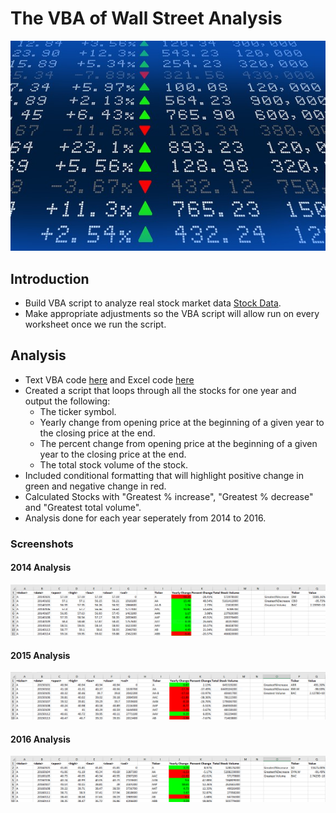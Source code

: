 # The VBA of Wall Street Analysis

![stock Market](Images/stockmarket.jpg)

## Introduction

* Build VBA script to analyze real stock market data [Stock Data](Resources/Multiple_year_stock_data.xlsx).
* Make appropriate adjustments so the VBA script will allow run on every worksheet once we run the script.

## Analysis

* Text VBA code [here](Codes/text_code.txt) and Excel code [here](Codes/excel_code.xlsx)
* Created a script that loops through all the stocks for one year and output the following:
  * The ticker symbol.
  * Yearly change from opening price at the beginning of a given year to the closing price at the end.
  * The percent change from opening price at the beginning of a given year to the closing price at the end.
  * The total stock volume of the stock.
* Included conditional formatting that will highlight positive change in green and negative change in red.
* Calculated Stocks with "Greatest % increase", "Greatest % decrease" and "Greatest total volume".
* Analysis done for each year seperately from 2014 to 2016.

### Screenshots

#### <a id="2014-analysis"></a>2014 Analysis          

![2014 Analysis](Images/2014_analysis.png)

#### <a id="2015-analysis"></a>2015 Analysis
 
![2015 Analysis](Images/2015_analysis.png)

#### <a id="2016-analysis"></a>2016 Analysis

![2016 Analysis](Images/2016_analysis.png)

